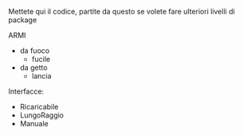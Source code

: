 Mettete qui il codice, partite da questo se volete fare ulteriori livelli di package


ARMI
- da fuoco
  - fucile
- da getto
  - lancia

Interfacce:
 - Ricaricabile
 - LungoRaggio
 - Manuale
